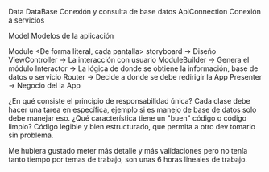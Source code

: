 Data
    DataBase
        Conexión y consulta de base datos
    ApiConnection
        Conexión a servicios

Model
    Modelos de la aplicación

Module
    <De forma literal, cada pantalla>
    storyboard -> Diseño
    ViewController -> La interacción con usuario
    ModuleBuilder -> Genera el módulo
    Interactor -> La lógica de donde se obtiene la información, base de datos o servicio
    Router -> Decide a donde se debe redirigir la App
    Presenter -> Negocio del la App
    
¿En qué consiste el principio de responsabilidad única?
    Cada clase debe hacer una tarea en específica, ejemplo si es manejo de base de datos solo debe manejar eso.
¿Qué característica tiene un "buen" código o código limpio?
    Código legible y bien  estructurado, que permita a otro dev tomarlo sin problema.


Me hubiera gustado meter más detalle y más validaciones pero no tenía tanto tiempo por temas de trabajo, son unas 6 horas lineales de trabajo.
